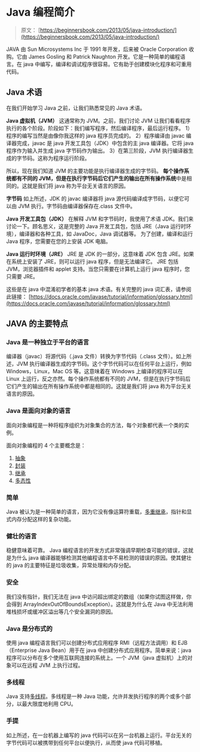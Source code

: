 # Java 编程简介

> 原文： [https://beginnersbook.com/2013/05/java-introduction/](https://beginnersbook.com/2013/05/java-introduction/)

JAVA 由 Sun Microsystems Inc 于 1991 年开发，后来被 Oracle Corporation 收购。它由 James Gosling 和 Patrick Naughton 开发。它是一种简单的编程语言。在 java 中编写，编译和调试程序很容易。它有助于创建模块化程序和可重用代码。

## Java 术语

在我们开始学习 Java 之前，让我们熟悉常见的 Java 术语。

**Java 虚拟机（JVM）**
这通常称为 JVM。之前，我们讨论 JVM 让我们看看程序执行的各个阶段。阶段如下：我们编写程序，然后编译程序，最后运行程序。
1）程序的编写当然是由像你我这样的 java 程序员完成的。
2）程序编译由 javac 编译器完成，javac 是 java 开发工具包（JDK）中包含的主 java 编译器。它将 java 程序作为输入并生成 java 字节码作为输出。
3）在第三阶段，JVM 执行编译器生成的字节码。这称为程序运行阶段。

所以，现在我们知道 JVM 的主要功能是执行编译器生成的字节码。 **每个操作系统都有不同的 JVM，但是在执行字节码后它们产生的输出在所有操作系统**中是相同的。这就是我们将 java 称为平台无关语言的原因。

**字节码**
如上所述，JDK 的 javac 编译器将 java 源代码编译成字节码，以便它可以由 JVM 执行。字节码由编译器保存在.class 文件中。

**Java 开发工具包（JDK）**
在解释 JVM 和字节码时，我使用了术语 JDK。我们来讨论一下。顾名思义，这是完整的 Java 开发工具包，包括 JRE（Java 运行时环境），编译器和各种工具，如 JavaDoc，Java 调试器等。
为了创建，编译和运行 Java 程序，您需要在您的上安装 JDK 电脑。

**Java 运行时环境（JRE）**
JRE 是 JDK 的一部分，这意味着 JDK 包含 JRE。如果在系统上安装了 JRE，则可以运行 java 程序，但是无法编译它。 JRE 包括 JVM，浏览器插件和 applet 支持。当您只需要在计算机上运行 java 程序时，您只需要 JRE。

这些是在 java 中混淆​​初学者的基本 java 术语。有关完整的 java 词汇表，请参阅此链接：
[https://docs.oracle.com/javase/tutorial/information/glossary.html](https://docs.oracle.com/javase/tutorial/information/glossary.html)

## JAVA 的主要特点

### Java 是一种独立于平台的语言

编译器（javac）将源代码（.java 文件）转换为字节代码（.class 文件）。如上所述，JVM 执行编译器生成的字节码。这个字节代码可以在任何平台上运行，例如 Windows，Linux，Mac OS 等。这意味着在 Windows 上编译的程序可以在 Linux 上运行，反之亦然。每个操作系统都有不同的 JVM，但是在执行字节码后它们产生的输出在所有操作系统中都是相同的。这就是我们将 java 称为平台无关语言的原因。

### Java 是面向对象的语言

面向对象编程是一种将程序组织为对象集合的方法，每个对象都代表一个类的实例。

面向对象编程的 4 个主要概念是：

1.  [抽象](https://beginnersbook.com/2013/03/oops-in-java-encapsulation-inheritance-polymorphism-abstraction/ "OOPs in Java- Encapsulation, Inheritance, Polymorphism, Abstraction")
2.  [封装](https://beginnersbook.com/2013/05/encapsulation-in-java/ "Encapsulation in Java with example")
3.  [继承](https://beginnersbook.com/2013/05/java-inheritance-types/ "Types of inheritance in Java: Single,Multiple,Multilevel & Hybrid")
4.  [多态性](https://beginnersbook.com/2013/03/polymorphism-in-java/ "Polymorphism in Java – Method Overloading and Overriding")

### 简单

Java 被认为是一种简单的语言，因为它没有像运算符重载，[多重继承](https://beginnersbook.com/2013/05/java-multiple-inheritance/)，指针和显式内存分配这样的复杂功能。

### 健壮的语言

稳健意味着可靠。 Java 编程语言的开发方式非常强调早期检查可能的错误，这就是为什么 java 编译器能够检测其他编程语言中不易检测的错误的原因。使其健壮的 java 的主要特征是垃圾收集，异常处理和内存分配。

### 安全

我们没有指针，我们无法在 java 中访问超出绑定的数组（如果你试图这样做，你会得到 ArrayIndexOutOfBoundsException）。这就是为什么在 Java 中无法利用堆栈损坏或缓冲区溢出等几个安全漏洞的原因。

### Java 是分布式的

使用 java 编程语言我们可以创建分布式应用程序 RMI（远程方法调用）和 EJB（Enterprise Java Bean）用于在 java 中创建分布式应用程序。简单来说：java 程序可以分布在多个使用互联网连接的系统上。一个 JVM（java 虚拟机）上的对象可以在远程 JVM 上执行过程。

### 多线程

Java 支持[多线程](https://beginnersbook.com/2013/03/multithreading-in-java/ "Multithreading in java with examples")。多线程是一种 Java 功能，允许并发执行程序的两个或多个部分，以最大限度地利用 CPU。

### 手提

如上所述，在一台机器上编写的 java 代码可以在另一台机器上运行。平台无关的字节代码可以被携带到任何平台以便执行，从而使 java 代码可移植。